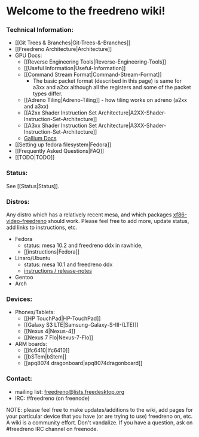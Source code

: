 # Welcome to the freedreno wiki!

### Technical Information:
* [[Git Trees & Branches|Git-Trees-&-Branches]]
* [[Freedreno Architecture|Architecture]]
* GPU Docs:
  * [[Reverse Engineering Tools|Reverse-Engineering-Tools]]
  * [[Useful Information|Useful-Information]]
  * [[Command Stream Format|Command-Stream-Format]]
     * The basic packet format (described in this page) is same for a3xx and a2xx although all the registers and some of the packet types differ.
  * [[Adreno Tiling|Adreno-Tiling]] - how tiling works on adreno (a2xx and a3xx)
  * [[A2xx Shader Instruction Set Architecture|A2XX-Shader-Instruction-Set-Architecture]]
  * [[A3xx Shader Instruction Set Architecture|A3XX-Shader-Instruction-Set-Architecture]]
  * [Gallium Docs](http://gallium.readthedocs.org/en/latest/)
* [[Setting up fedora filesystem|Fedora]]
* [[Frequently Asked Questions|FAQ]]
* [[TODO|TODO]]

### Status:
See [[Status|Status]].

### Distros:
Any distro which has a relatively recent mesa, and which packages [xf86-video-freedreno](http://cgit.freedesktop.org/xorg/driver/xf86-video-freedreno/) should work.  Please feel free to add more, update status, add links to instructions, etc.
* Fedora
  * status: mesa 10.2 and freedreno ddx in rawhide, 
  * [[instructions|Fedora]]
* Linaro/Ubuntu
  * status: mesa 10.1 and freedreno ddx
  * [instructions / release-notes](http://releases.linaro.org/14.05/ubuntu/ifc6410)
* Gentoo
* Arch

### Devices: 
* Phones/Tablets:
  * [[HP TouchPad|HP-TouchPad]]
  * [[Galaxy S3 LTE|Samsung-Galaxy-S-III-(LTE)]]
  * [[Nexus 4|Nexus-4]]
  * [[Nexus 7 Flo|Nexus-7-Flo]]
* ARM boards:
  * [[ifc6410|Ifc6410]]
  * [[bSTem|bStem]]
  * [[apq8074 dragonboard|apq8074dragonboard]]

### Contact:
 * mailing list: [freedreno@lists.freedesktop.org](http://lists.freedesktop.org/mailman/listinfo/freedreno)
 * IRC: #freedreno (on freenode)

NOTE: please feel free to make updates/additions to the wiki, add pages for your particular device that you have (or are trying to use) freedreno on, etc.  A wiki is a community effort.  Don't vandalize.  If you have a question, ask on #freedreno IRC channel on freenode.
